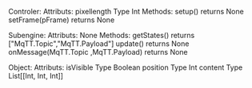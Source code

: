 Controler:
    Attributs:
        pixellength Type Int
    Methods:
        setup() returns None
        setFrame(pFrame) returns None

Subengine:
    Attributs:
        None
    Methods:
        getStates() returns ["MqTT.Topic","MqTT.Payload"]
        update() returns None
        onMessage(MqTT.Topic ,MqTT.Payload) returns None

Object:
    Attributs:
        isVisible Type Boolean
        position Type Int
        content Type List[[Int, Int, Int]]